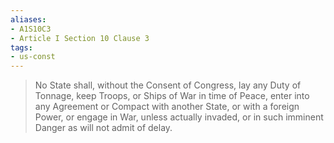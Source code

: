 ```yaml
---
aliases: 
- A1S10C3
- Article I Section 10 Clause 3
tags: 
- us-const
---
```

> No State shall, without the Consent of Congress, lay any Duty of Tonnage, keep Troops, or Ships of War in time of Peace, enter into any Agreement or Compact with another State, or with a foreign Power, or engage in War, unless actually invaded, or in such imminent Danger as will not admit of delay.

